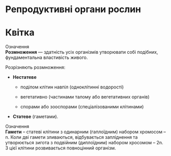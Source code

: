 # Репродуктивнi органи рослин

Квітка
======

<div class="eoz-wrap">
<span class="eoz">Означення</span>
<div class="eoz-text">
<b>Розмноження</b> — здатнiсть усiх органiзмiв утворювати собi подiбних, фундаментальна властивiсть живого.
</div>
</div>

Розрізняють розмноження:

-   **Нестатеве**

    -   поділом клітин навпіл (одноклітинні водорості)

    -   вегетативно (частинами талому або вегетативних органів)

    -   спорами або зооспорами (спеціалізованими клітинами)

-   **Статеве** (гаметами).

<div class="eoz-wrap">
<span class="eoz">Означення</span>
<div class="eoz-text">
<b>Гамети</b> – статевi клiтини з одинарним (гаплоїдним) набором хромосом – n. Коли двi гамети зливаються, вiдбувається заплiднення та утворюється зигота з подвiйним (диплоїдним) набором хросомом – 2n. З цiєї клiтини розвивається повноцiнний органiзм.
</div>
</div>
